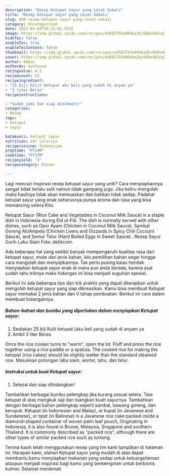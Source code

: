 ```yaml
---
description: "Resep Ketupat sayur yang Lezat Sekali"
title: "Resep Ketupat sayur yang Lezat Sekali"
slug: 899-resep-ketupat-sayur-yang-lezat-sekali
category: Uncategorized
date: 2023-01-02T10:33:02.553Z
image: https://img-global.cpcdn.com/recipes/ed582793e004ba2b/680x482cq70/ketupat-sayur-foto-resep-utama.jpg
hideToc: false
enableToc: true
enableTocContent: false
thumbnail: https://img-global.cpcdn.com/recipes/ed582793e004ba2b/680x482cq70/ketupat-sayur-foto-resep-utama.jpg
cover: https://img-global.cpcdn.com/recipes/ed582793e004ba2b/680x482cq70/ketupat-sayur-foto-resep-utama.jpg
author: Admin
authorAv: notfound
ratingvalue: 4.5
reviewcount: 22
recipeingredient:
- "25 biji Kulit ketupat aku beli yang sudah di anyam ya"
- "3 liter Beras"
recipeinstructions:

- "Sudah jadi dan siap dinikmati!"
categories:
- Resep
tags:
- ketupat
- sayur

katakunci: ketupat sayur 
nutrition: 197 calories
recipecuisine: Indonesian
preptime: "PT24M"
cooktime: "PT37M"
recipeyield: "3"
recipecategory: Dinner

---
```





Lagi mencari inspirasi resep ketupat sayur yang unik? Cara menyiapkannya sangat tidak terlalu sulit namun tidak gampang juga. Jika keliru mengolah maka hasilnya tidak akan memuaskan dan bahkan tidak sedap. Padahal ketupat sayur yang enak seharusnya punya aroma dan rasa yang bisa memancing selera Kita.





Ketupat Sayur (Rice Cake and Vegetables in Coconut Milk Sauce) is a staple dish in Indonesia during Eid ul-Fitr. The dish is normally served with other dishes, such as Opor Ayam (Chicken in Coconut Milk Sauce), Sambal Goreng Ati/Ampela (Chicken Livers and Gizzards in Spicy Chili Cocount Sauce), and Semur Telur (Hard Boiled Eggs in Sweet Sauce).. Resep Sayur Gurih Labu Siam Foto: detikcom.

Ada beberapa hal yang sedikit banyak mempengaruhi kualitas rasa dari ketupat sayur, mulai dari jenis bahan, lalu pemilihan bahan segar hingga cara mengolah dan menyajikannya. Tak perlu pusing kalau hendak menyiapkan ketupat sayur enak di mana pun anda berada, karena asal sudah tahu triknya maka hidangan ini bisa menjadi suguhan spesial.






Berikut ini ada beberapa tips dan trik praktis yang dapat diterapkan untuk mengolah ketupat sayur yang siap dikreasikan. Kamu bisa membuat Ketupat sayur memakai 2 jenis bahan dan 0 tahap pembuatan. Berikut ini cara dalam membuat hidangannya.

<!--inarticleads1-->

##### Bahan-bahan dan bumbu yang diperlukan dalam menyiapkan Ketupat sayur:

1. Sediakan 25 biji Kulit ketupat (aku beli yang sudah di anyam ya
1. Ambil 3 liter Beras


Once the rice cooker turns to &#34;warm&#34;, open the lid. Fluff and press the rice together using a rice paddle or a spatula. The cooked rice for making the ketupat (rice cakes) should be slightly wetter than the standard steamed rice. Masukkan potongan labu siam, wortel, tahu, dan telur. 

<!--inarticleads2-->

##### Instruksi untuk buat Ketupat sayur:


1. Selesai dan siap dihidangkan!

Tambahkan berbagai bumbu pelengkap jika kurang sesuai selera. Tata ketupat di atas mangkuk saji dan tuangkan kuah sayurnya. Tambahkan dengan berbagai bahan pelengkap seperti sambal, bawang goreng, dan kerupuk. Ketupat (in Indonesian and Malay), or kupat (in Javanese and Sundanese), or tipat (in Balinese) is a Javanese rice cake packed inside a diamond-shaped container of woven palm leaf pouch, Originating in Indonesia, it is also found in Brunei, Malaysia, Singapore and southern Thailand. It is commonly described as &#34;packed rice&#34;, although there are other types of similar packed rice such as lontong. 

Terima kasih telah menggunakan resep yang tim kami tampilkan di halaman ini. Harapan kami, olahan Ketupat sayur yang mudah di atas dapat membantu kamu menyiapkan makanan yang sedap untuk keluarga/teman ataupun menjadi inspirasi bagi kamu yang berkeinginan untuk berbisnis kuliner. Selamat menikmati

